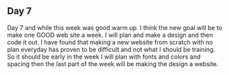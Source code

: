 ## Day 7

Day 7 and while this week was good warm up. I think the new goal will be to make one GOOD web site a week. I will plan and make a design and then code it out. I have found that making a new website from scratch with no plan everyday has proven to be difficult and not what I should be training. So it should be early in the week I will plan with fonts and colors and spacing then the last part of the week will be making the design a website.
